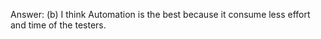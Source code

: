 Answer:
(b) I think Automation is the best because it consume less effort and time of the testers. 
